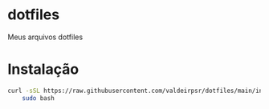 # dotfiles
Meus arquivos dotfiles

# Instalação

```bash
curl -sSL https://raw.githubusercontent.com/valdeirpsr/dotfiles/main/install.sh | \
    sudo bash
```